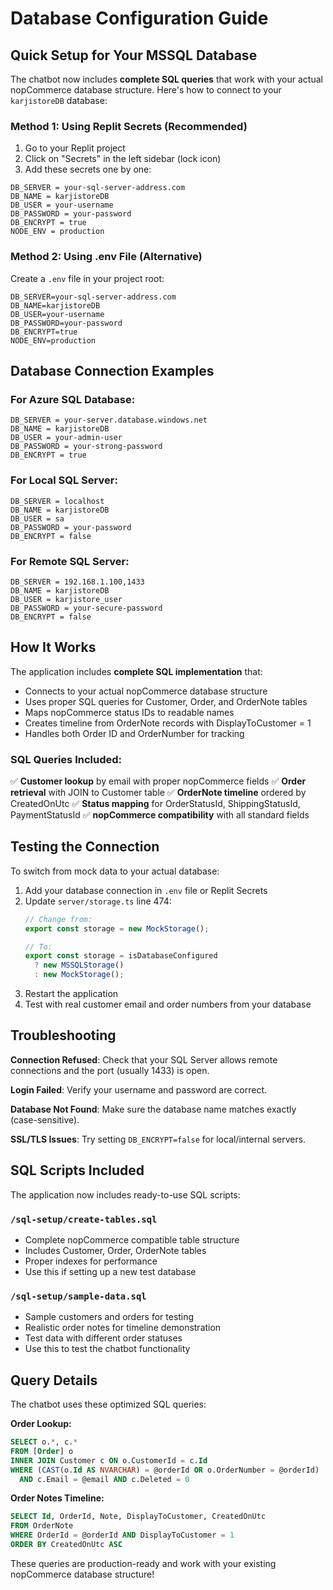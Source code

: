 # Database Configuration Guide

## Quick Setup for Your MSSQL Database

The chatbot now includes **complete SQL queries** that work with your actual nopCommerce database structure. Here's how to connect to your `karjistoreDB` database:

### Method 1: Using Replit Secrets (Recommended)
1. Go to your Replit project
2. Click on "Secrets" in the left sidebar (lock icon)
3. Add these secrets one by one:

```
DB_SERVER = your-sql-server-address.com
DB_NAME = karjistoreDB  
DB_USER = your-username
DB_PASSWORD = your-password
DB_ENCRYPT = true
NODE_ENV = production
```

### Method 2: Using .env File (Alternative)
Create a `.env` file in your project root:

```env
DB_SERVER=your-sql-server-address.com
DB_NAME=karjistoreDB
DB_USER=your-username
DB_PASSWORD=your-password
DB_ENCRYPT=true
NODE_ENV=production
```

## Database Connection Examples

### For Azure SQL Database:
```
DB_SERVER = your-server.database.windows.net
DB_NAME = karjistoreDB
DB_USER = your-admin-user
DB_PASSWORD = your-strong-password
DB_ENCRYPT = true
```

### For Local SQL Server:
```
DB_SERVER = localhost
DB_NAME = karjistoreDB  
DB_USER = sa
DB_PASSWORD = your-password
DB_ENCRYPT = false
```

### For Remote SQL Server:
```
DB_SERVER = 192.168.1.100,1433
DB_NAME = karjistoreDB
DB_USER = karjistore_user
DB_PASSWORD = your-secure-password
DB_ENCRYPT = false
```

## How It Works

The application includes **complete SQL implementation** that:
- Connects to your actual nopCommerce database structure
- Uses proper SQL queries for Customer, Order, and OrderNote tables
- Maps nopCommerce status IDs to readable names
- Creates timeline from OrderNote records with DisplayToCustomer = 1
- Handles both Order ID and OrderNumber for tracking

### SQL Queries Included:
✅ **Customer lookup** by email with proper nopCommerce fields
✅ **Order retrieval** with JOIN to Customer table
✅ **OrderNote timeline** ordered by CreatedOnUtc
✅ **Status mapping** for OrderStatusId, ShippingStatusId, PaymentStatusId
✅ **nopCommerce compatibility** with all standard fields

## Testing the Connection

To switch from mock data to your actual database:

1. Add your database connection in `.env` file or Replit Secrets
2. Update `server/storage.ts` line 474:
   ```typescript
   // Change from:
   export const storage = new MockStorage();
   
   // To:
   export const storage = isDatabaseConfigured 
     ? new MSSQLStorage() 
     : new MockStorage();
   ```
3. Restart the application
4. Test with real customer email and order numbers from your database

## Troubleshooting

**Connection Refused**: Check that your SQL Server allows remote connections and the port (usually 1433) is open.

**Login Failed**: Verify your username and password are correct.

**Database Not Found**: Make sure the database name matches exactly (case-sensitive).

**SSL/TLS Issues**: Try setting `DB_ENCRYPT=false` for local/internal servers.

## SQL Scripts Included

The application now includes ready-to-use SQL scripts:

### `/sql-setup/create-tables.sql`
- Complete nopCommerce compatible table structure
- Includes Customer, Order, OrderNote tables
- Proper indexes for performance
- Use this if setting up a new test database

### `/sql-setup/sample-data.sql`  
- Sample customers and orders for testing
- Realistic order notes for timeline demonstration
- Test data with different order statuses
- Use this to test the chatbot functionality

## Query Details

The chatbot uses these optimized SQL queries:

**Order Lookup:**
```sql
SELECT o.*, c.* 
FROM [Order] o
INNER JOIN Customer c ON o.CustomerId = c.Id  
WHERE (CAST(o.Id AS NVARCHAR) = @orderId OR o.OrderNumber = @orderId)
  AND c.Email = @email AND c.Deleted = 0
```

**Order Notes Timeline:**
```sql
SELECT Id, OrderId, Note, DisplayToCustomer, CreatedOnUtc
FROM OrderNote  
WHERE OrderId = @orderId AND DisplayToCustomer = 1
ORDER BY CreatedOnUtc ASC
```

These queries are production-ready and work with your existing nopCommerce database structure!